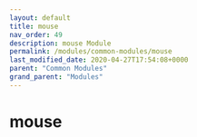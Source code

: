 ```yaml
---
layout: default
title: mouse 
nav_order: 49
description: mouse Module
permalink: /modules/common-modules/mouse
last_modified_date: 2020-04-27T17:54:08+0000
parent: "Common Modules"
grand_parent: "Modules"
---
```


# mouse